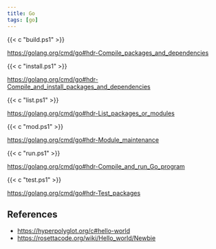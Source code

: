 ```yaml
---
title: Go
tags: [go]
---
```


{{< c "build.ps1" >}}

<https://golang.org/cmd/go#hdr-Compile_packages_and_dependencies>

{{< c "install.ps1" >}}

<https://golang.org/cmd/go#hdr-Compile_and_install_packages_and_dependencies>

{{< c "list.ps1" >}}

<https://golang.org/cmd/go#hdr-List_packages_or_modules>

{{< c "mod.ps1" >}}

<https://golang.org/cmd/go#hdr-Module_maintenance>

{{< c "run.ps1" >}}

<https://golang.org/cmd/go#hdr-Compile_and_run_Go_program>

{{< c "test.ps1" >}}

<https://golang.org/cmd/go#hdr-Test_packages>

## References

- <https://hyperpolyglot.org/c#hello-world>
- <https://rosettacode.org/wiki/Hello_world/Newbie>
